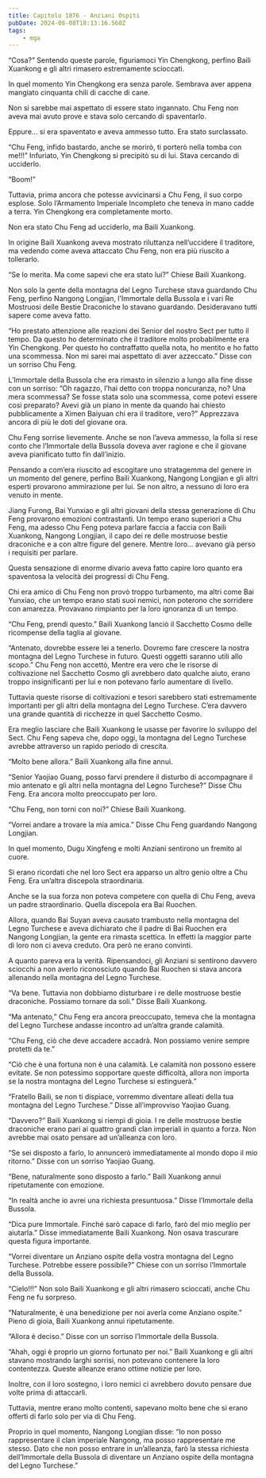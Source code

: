 ```yaml
---
title: Capitolo 1876 - Anziani Ospiti
pubDate: 2024-08-08T18:13:16.560Z
tags:
    - mga
---
```



“Cosa?” Sentendo queste parole, figuriamoci Yin Chengkong, perfino Baili Xuankong e gli altri rimasero estremamente scioccati.


In quel momento Yin Chengkong era senza parole. Sembrava aver appena mangiato cinquanta chili di cacche di cane.


Non si sarebbe mai aspettato di essere stato ingannato. Chu Feng non aveva mai avuto prove e stava solo cercando di spaventarlo.

Eppure… si era spaventato e aveva ammesso tutto. Era stato surclassato.

“Chu Feng, infido bastardo, anche se morirò, ti porterò nella tomba con me!!!” Infuriato, Yin Chengkong si precipitò su di lui. Stava cercando di ucciderlo.


“Boom!”


Tuttavia, prima ancora che potesse avvicinarsi a Chu Feng, il suo corpo esplose. Solo l’Armamento Imperiale Incompleto che teneva in mano cadde a terra. Yin Chengkong era completamente morto.


Non era stato Chu Feng ad ucciderlo, ma Baili Xuankong.


In origine Baili Xuankong aveva mostrato riluttanza nell’uccidere il traditore, ma vedendo come aveva attaccato Chu Feng, non era più riuscito a tollerarlo.

“Se lo merita. Ma come sapevi che era stato lui?” Chiese Baili Xuankong.


Non solo la gente della montagna del Legno Turchese stava guardando Chu Feng, perfino Nangong Longjian, l’Immortale della Bussola e i vari Re Mostruosi delle Bestie Draconiche lo stavano guardando. Desideravano tutti sapere come aveva fatto.


“Ho prestato attenzione alle reazioni dei Senior del nostro Sect per tutto il tempo. Da questo ho determinato che il traditore molto probabilmente era Yin Chengkong. Per questo ho contraffatto quella nota, ho mentito e ho fatto una scommessa. Non mi sarei mai aspettato di aver azzeccato.” Disse con un sorriso Chu Feng.


L’Immortale della Bussola che era rimasto in silenzio a lungo alla fine disse con un sorriso: “Oh ragazzo, l’hai detto con troppa noncuranza, no? Una mera scommessa? Se fosse stata solo una scommessa, come potevi essere così preparato? Avevi già un piano in mente da quando hai chiesto pubblicamente a Ximen Baiyuan chi era il traditore, vero?” Apprezzava ancora di più le doti del giovane ora.


Chu Feng sorrise lievemente. Anche se non l’aveva ammesso, la folla si rese conto che l’Immortale della Bussola doveva aver ragione e che il giovane aveva pianificato tutto fin dall’inizio.


Pensando a com’era riuscito ad escogitare uno stratagemma del genere in un momento del genere, perfino Baili Xuankong, Nangong Longjian e gli altri esperti provarono ammirazione per lui. Se non altro, a nessuno di loro era venuto in mente.


Jiang Furong, Bai Yunxiao e gli altri giovani della stessa generazione di Chu Feng provarono emozioni contrastanti. Un tempo erano superiori a Chu Feng, ma adesso Chu Feng poteva parlare faccia a faccia con Baili Xuankong, Nangong Longjian, il capo dei re delle mostruose bestie draconiche e a con altre figure del genere. Mentre loro… avevano già perso i requisiti per parlare.


Questa sensazione di enorme divario aveva fatto capire loro quanto era spaventosa la velocità dei progressi di Chu Feng.


Chi era amico di Chu Feng non provò troppo turbamento, ma altri come Bai Yunxiao, che un tempo erano stati suoi nemici, non poterono che sorridere con amarezza. Provavano rimpianto per la loro ignoranza di un tempo.


“Chu Feng, prendi questo.” Baili Xuankong lanciò il Sacchetto Cosmo delle ricompense della taglia al giovane.


“Antenato, dovrebbe essere lei a tenerlo. Dovremo fare crescere la nostra montagna del Legno Turchese in futuro. Questi oggetti saranno utili allo scopo.” Chu Feng non accettò, Mentre era vero che le risorse di coltivazione nel Sacchetto Cosmo gli avrebbero dato qualche aiuto, erano troppo insignificanti per lui e non potevano farlo aumentare di livello.


Tuttavia queste risorse di coltivazioni e tesori sarebbero stati estremamente importanti per gli altri della montagna del Legno Turchese. C’era davvero una grande quantità di ricchezze in quel Sacchetto Cosmo.

Era meglio lasciare che Baili Xuankong le usasse per favorire lo sviluppo del Sect. Chu Feng sapeva che, dopo oggi, la montagna del Legno Turchese avrebbe attraverso un rapido periodo di crescita.


“Molto bene allora.” Baili Xuankong alla fine annuì.

“Senior Yaojiao Guang, posso farvi prendere il disturbo di accompagnare il mio antenato e gli altri nella montagna del Legno Turchese?” Disse Chu Feng. Era ancora molto preoccupato per loro.

“Chu Feng, non torni con noi?” Chiese Baili Xuankong.

“Vorrei andare a trovare la mia amica.” Disse Chu Feng guardando Nangong Longjian.


In quel momento, Dugu Xingfeng e molti Anziani sentirono un fremito al cuore.

Si erano ricordati che nel loro Sect era apparso un altro genio oltre a Chu Feng. Era un’altra discepola straordinaria.


Anche se la sua forza non poteva competere con quella di Chu Feng, aveva un padre straordinario. Quella discepola era Bai Ruochen.

Allora, quando Bai Suyan aveva causato trambusto nella montagna del Legno Turchese e aveva dichiarato che il padre di Bai Ruochen era Nangong Longjian, la gente era rimasta scettica. In effetti la maggior parte di loro non ci aveva creduto. Ora però ne erano convinti.


A quanto pareva era la verità. Ripensandoci, gli Anziani si sentirono davvero sciocchi a non averlo riconosciuto quando Bai Ruochen si stava ancora allenando nella montagna del Legno Turchese.

“Va bene. Tuttavia non dobbiamo disturbare i re delle mostruose bestie draconiche. Possiamo tornare da soli.” Disse Baili Xuankong.

“Ma antenato,” Chu Feng era ancora preoccupato, temeva che la montagna del Legno Turchese andasse incontro ad un’altra grande calamità.


“Chu Feng, ciò che deve accadere accadrà. Non possiamo venire sempre protetti da te.”

“Ciò che è una fortuna non è una calamità. Le calamità non possono essere evitate. Se non potessimo sopportare queste difficoltà, allora non importa se la nostra montagna del Legno Turchese si estinguerà.”

“Fratello Baili, se non ti dispiace, vorremmo diventare alleati della tua montagna del Legno Turchese.” Disse all’improvviso Yaojiao Guang.


“Davvero?” Baili Xuankong si riempì di gioia. I re delle mostruose bestie draconiche erano pari ai quattro grandi clan imperiali in quanto a forza. Non avrebbe mai osato pensare ad un’alleanza con loro.


“Se sei disposto a farlo, lo annuncerò immediatamente al mondo dopo il mio ritorno.” Disse con un sorriso Yaojiao Guang.

“Bene, naturalmente sono disposto a farlo.” Baili Xuankong annuì ripetutamente con emozione.

“In realtà anche io avrei una richiesta presuntuosa.” Disse l’Immortale della Bussola.

“Dica pure Immortale. Finché sarò capace di farlo, farò del mio meglio per aiutarla.” Disse immediatamente Baili Xuankong. Non osava trascurare questa figura importante.

“Vorrei diventare un Anziano ospite della vostra montagna del Legno Turchese. Potrebbe essere possibile?” Chiese con un sorriso l’Immortale della Bussola.


“Cielo!!!” Non solo Baili Xuankong e gli altri rimasero scioccati, anche Chu Feng ne fu sorpreso.


“Naturalmente, è una benedizione per noi averla come Anziano ospite.” Pieno di gioia, Baili Xuankong annuì ripetutamente.

“Allora è deciso.” Disse con un sorriso l’Immortale della Bussola.

“Ahah, oggi è proprio un giorno fortunato per noi.” Baili Xuankong e gli altri stavano mostrando larghi sorrisi, non potevano contenere la loro contentezza. Queste alleanze erano ottime notizie per loro.


Inoltre, con il loro sostegno, i loro nemici ci avrebbero dovuto pensare due volte prima di attaccarli.


Tuttavia, mentre erano molto contenti, sapevano molto bene che si erano offerti di farlo solo per via di Chu Feng.


Proprio in quel momento, Nangong Longjian disse: “Io non posso rappresentare il clan imperiale Nangong, ma posso rappresentare me stesso. Dato che non posso entrare in un’alleanza, farò la stessa richiesta dell’Immortale della Bussola di diventare un Anziano ospite della montagna del Legno Turchese.”





